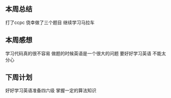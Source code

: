 
## 本周总结
打了ccpc 侥幸做了三个题目
继续学习马拉车
## 本周感想
学习代码真的很不容易
做题的时候英语是一个很大的问题
要好好学习英语 不能太分心

## 下周计划
好好学习英语准备四六级
掌握一定的算法知识

